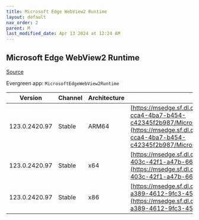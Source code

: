 ```yaml
---
title: Microsoft Edge WebView2 Runtime
layout: default
nav_order: 2
parent: M
last_modified_date: Apr 13 2024 at 12:24 AM
---
```


## Microsoft Edge WebView2 Runtime

[Source](https://developer.microsoft.com/en-us/microsoft-edge/webview2/)

Evergreen app: `MicrosoftEdgeWebView2Runtime`

| Version       | Channel | Architecture | URI                                                                                                                                                                                                                                                                                                                            |
| ------------- | ------- | ------------ | ------------------------------------------------------------------------------------------------------------------------------------------------------------------------------------------------------------------------------------------------------------------------------------------------------------------------------ |
| 123.0.2420.97 | Stable  | ARM64        | [https://msedge.sf.dl.delivery.mp.microsoft.com/filestreamingservice/files/8b755ec1-cca4-4ba7-b454-c42345f2b987/MicrosoftEdgeWebView2RuntimeInstallerARM64.exe](https://msedge.sf.dl.delivery.mp.microsoft.com/filestreamingservice/files/8b755ec1-cca4-4ba7-b454-c42345f2b987/MicrosoftEdgeWebView2RuntimeInstallerARM64.exe) |
| 123.0.2420.97 | Stable  | x64          | [https://msedge.sf.dl.delivery.mp.microsoft.com/filestreamingservice/files/c383cc11-403c-42f1-a47b-66fabf17492c/MicrosoftEdgeWebView2RuntimeInstallerX64.exe](https://msedge.sf.dl.delivery.mp.microsoft.com/filestreamingservice/files/c383cc11-403c-42f1-a47b-66fabf17492c/MicrosoftEdgeWebView2RuntimeInstallerX64.exe)     |
| 123.0.2420.97 | Stable  | x86          | [https://msedge.sf.dl.delivery.mp.microsoft.com/filestreamingservice/files/b8346f16-a389-4612-9fc3-459bf5c6bb3d/MicrosoftEdgeWebView2RuntimeInstallerX86.exe](https://msedge.sf.dl.delivery.mp.microsoft.com/filestreamingservice/files/b8346f16-a389-4612-9fc3-459bf5c6bb3d/MicrosoftEdgeWebView2RuntimeInstallerX86.exe)     |
